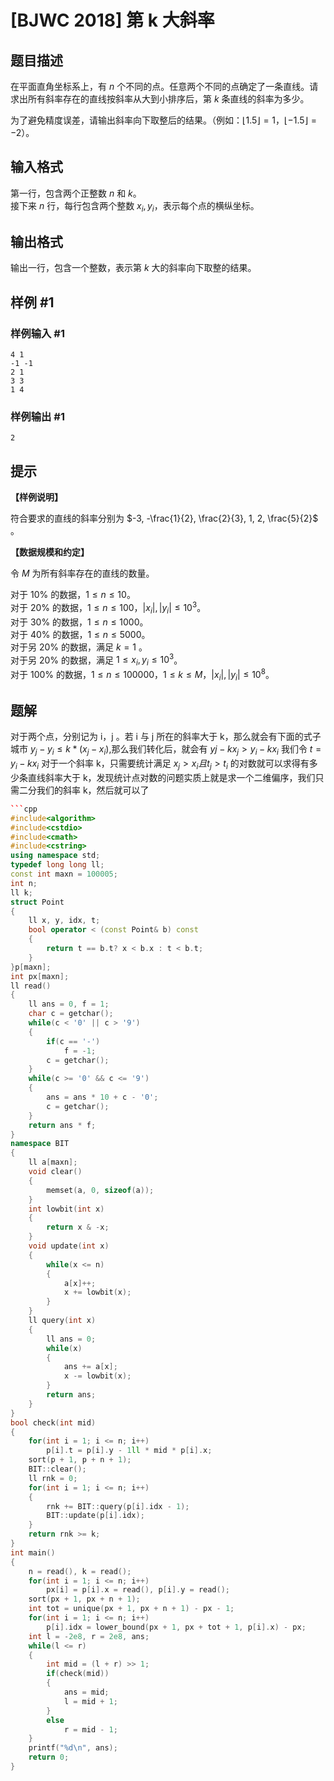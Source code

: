 # [BJWC 2018] 第 k 大斜率

## 题目描述

在平面直角坐标系上，有 $n$ 个不同的点。任意两个不同的点确定了一条直线。请求出所有斜率存在的直线按斜率从大到小排序后，第 $k$ 条直线的斜率为多少。

为了避免精度误差，请输出斜率向下取整后的结果。（例如：$\lfloor 1.5 \rfloor = 1$，$\lfloor -1.5 \rfloor = -2$）。

## 输入格式

第一行，包含两个正整数 $n$ 和 $k$。  
接下来 $n$ 行，每行包含两个整数 $x_i, y_i$，表示每个点的横纵坐标。

## 输出格式

输出一行，包含一个整数，表示第 $k$ 大的斜率向下取整的结果。

## 样例 #1

### 样例输入 #1

```
4 1
-1 -1
2 1
3 3
1 4
```

### 样例输出 #1

```
2
```

## 提示

**【样例说明】**

符合要求的直线的斜率分别为 $-3, -\frac{1}{2}, \frac{2}{3}, 1, 2, \frac{5}{2}$ 。

**【数据规模和约定】**

令 $M$ 为所有斜率存在的直线的数量。

对于 $10 \%$ 的数据，$1 \le n \le 10$。  
对于 $20 \%$ 的数据，$1 \le n \le 100$，$|x_i|, |y_i| \le {10}^3$。  
对于 $30 \%$ 的数据，$1 \le n \le 1000$。  
对于 $40 \%$ 的数据，$1 ≤ n ≤ 5000$。  
对于另 $20 \%$ 的数据，满足 $k = 1$ 。  
对于另 $20 \%$ 的数据，满足 $1 \le x_i, y_i \le {10}^3$。  
对于 $100 \%$ 的数据，$1 \le n \le 100000$，$1 \le k \le M$，$|x_i|, |y_i| \le {10}^8$。

## 题解
对于两个点，分别记为 i，j 。若 i 与 j 所在的斜率大于 k，那么就会有下面的式子城市 $y_{j}-y_{i}\leq k*(x_{j}-x_{i})$,那么我们转化后，就会有 $y{j}-kx_{j}>y_{i}-kx_{i}$ 我们令 $t=y_{i}-kx_{i}$ 对于一个斜率 k，只需要统计满足 $x_{j}>x_{i}且t_{j}>t_{i}$ 的对数就可以求得有多少条直线斜率大于 k，发现统计点对数的问题实质上就是求一个二维偏序，我们只需二分我们的斜率 k，然后就可以了
```cpp
```cpp
#include<algorithm>
#include<cstdio>
#include<cmath>
#include<cstring>
using namespace std;
typedef long long ll;
const int maxn = 100005;
int n;
ll k;
struct Point
{
    ll x, y, idx, t;
    bool operator < (const Point& b) const
    {
        return t == b.t? x < b.x : t < b.t;
    }
}p[maxn];
int px[maxn];
ll read()
{
    ll ans = 0, f = 1;
    char c = getchar();
    while(c < '0' || c > '9')
    {
        if(c == '-')
            f = -1;
        c = getchar();
    }
    while(c >= '0' && c <= '9')
    {
        ans = ans * 10 + c - '0';
        c = getchar();
    }
    return ans * f;
}
namespace BIT
{
    ll a[maxn];
    void clear()
    {
        memset(a, 0, sizeof(a));
    }
    int lowbit(int x)
    {
        return x & -x;
    }
    void update(int x)
    {
        while(x <= n)
        {
            a[x]++;
            x += lowbit(x);
        }
    }
    ll query(int x)
    {
        ll ans = 0;
        while(x)
        {
            ans += a[x];
            x -= lowbit(x);
        }
        return ans;
    }
}
bool check(int mid)
{
    for(int i = 1; i <= n; i++)
        p[i].t = p[i].y - 1ll * mid * p[i].x;
    sort(p + 1, p + n + 1);
    BIT::clear();
    ll rnk = 0;
    for(int i = 1; i <= n; i++)
    {
        rnk += BIT::query(p[i].idx - 1);
        BIT::update(p[i].idx);
    }
    return rnk >= k;
}
int main()
{
    n = read(), k = read();
    for(int i = 1; i <= n; i++)
        px[i] = p[i].x = read(), p[i].y = read();
    sort(px + 1, px + n + 1);
    int tot = unique(px + 1, px + n + 1) - px - 1;
    for(int i = 1; i <= n; i++)
        p[i].idx = lower_bound(px + 1, px + tot + 1, p[i].x) - px;
    int l = -2e8, r = 2e8, ans;
    while(l <= r)
    {
        int mid = (l + r) >> 1;
        if(check(mid))
        {
            ans = mid;
            l = mid + 1;
        }
        else
            r = mid - 1;
    }
    printf("%d\n", ans);
    return 0;
}
```
```